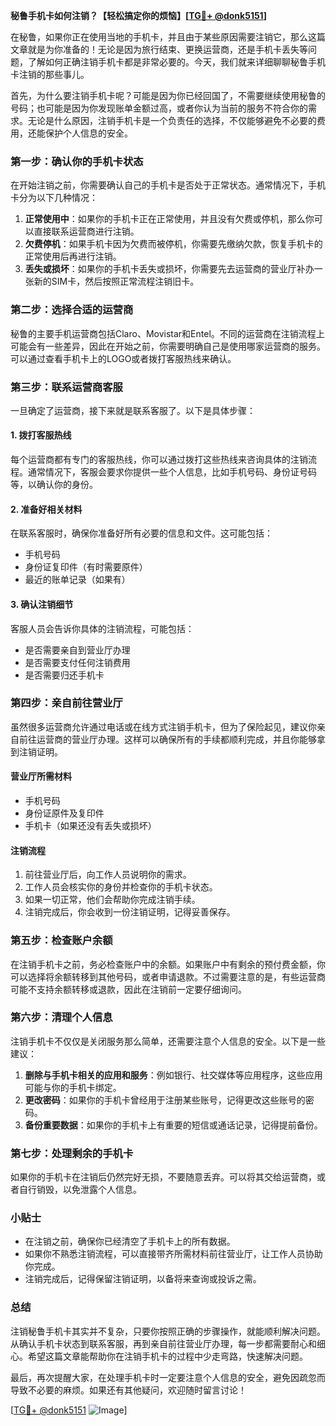 **秘鲁手机卡如何注销？【轻松搞定你的烦恼】[[TG💪+ @donk5151](https://t.me/s/donk5151)]**

在秘鲁，如果你正在使用当地的手机卡，并且由于某些原因需要注销它，那么这篇文章就是为你准备的！无论是因为旅行结束、更换运营商，还是手机卡丢失等问题，了解如何正确注销手机卡都是非常必要的。今天，我们就来详细聊聊秘鲁手机卡注销的那些事儿。

首先，为什么要注销手机卡呢？可能是因为你已经回国了，不需要继续使用秘鲁的号码；也可能是因为你发现账单金额过高，或者你认为当前的服务不符合你的需求。无论是什么原因，注销手机卡是一个负责任的选择，不仅能够避免不必要的费用，还能保护个人信息的安全。

### **第一步：确认你的手机卡状态**
在开始注销之前，你需要确认自己的手机卡是否处于正常状态。通常情况下，手机卡分为以下几种情况：

1. **正常使用中**：如果你的手机卡正在正常使用，并且没有欠费或停机，那么你可以直接联系运营商进行注销。
2. **欠费停机**：如果手机卡因为欠费而被停机，你需要先缴纳欠款，恢复手机卡的正常使用后再进行注销。
3. **丢失或损坏**：如果你的手机卡丢失或损坏，你需要先去运营商的营业厅补办一张新的SIM卡，然后按照正常流程注销旧卡。

### **第二步：选择合适的运营商**
秘鲁的主要手机运营商包括Claro、Movistar和Entel。不同的运营商在注销流程上可能会有一些差异，因此在开始之前，你需要明确自己是使用哪家运营商的服务。可以通过查看手机卡上的LOGO或者拨打客服热线来确认。

### **第三步：联系运营商客服**
一旦确定了运营商，接下来就是联系客服了。以下是具体步骤：

#### **1. 拨打客服热线**
每个运营商都有专门的客服热线，你可以通过拨打这些热线来咨询具体的注销流程。通常情况下，客服会要求你提供一些个人信息，比如手机号码、身份证号码等，以确认你的身份。

#### **2. 准备好相关材料**
在联系客服时，确保你准备好所有必要的信息和文件。这可能包括：
- 手机号码
- 身份证复印件（有时需要原件）
- 最近的账单记录（如果有）

#### **3. 确认注销细节**
客服人员会告诉你具体的注销流程，可能包括：
- 是否需要亲自到营业厅办理
- 是否需要支付任何注销费用
- 是否需要归还手机卡

### **第四步：亲自前往营业厅**
虽然很多运营商允许通过电话或在线方式注销手机卡，但为了保险起见，建议你亲自前往运营商的营业厅办理。这样可以确保所有的手续都顺利完成，并且你能够拿到注销证明。

#### **营业厅所需材料**
- 手机号码
- 身份证原件及复印件
- 手机卡（如果还没有丢失或损坏）

#### **注销流程**
1. 前往营业厅后，向工作人员说明你的需求。
2. 工作人员会核实你的身份并检查你的手机卡状态。
3. 如果一切正常，他们会帮助你完成注销手续。
4. 注销完成后，你会收到一份注销证明，记得妥善保存。

### **第五步：检查账户余额**
在注销手机卡之前，务必检查账户中的余额。如果账户中有剩余的预付费金额，你可以选择将余额转移到其他号码，或者申请退款。不过需要注意的是，有些运营商可能不支持余额转移或退款，因此在注销前一定要仔细询问。

### **第六步：清理个人信息**
注销手机卡不仅仅是关闭服务那么简单，还需要注意个人信息的安全。以下是一些建议：

1. **删除与手机卡相关的应用和服务**：例如银行、社交媒体等应用程序，这些应用可能与你的手机卡绑定。
2. **更改密码**：如果你的手机卡曾经用于注册某些账号，记得更改这些账号的密码。
3. **备份重要数据**：如果你的手机卡上有重要的短信或通话记录，记得提前备份。

### **第七步：处理剩余的手机卡**
如果你的手机卡在注销后仍然完好无损，不要随意丢弃。可以将其交给运营商，或者自行销毁，以免泄露个人信息。

### **小贴士**
- 在注销之前，确保你已经清空了手机卡上的所有数据。
- 如果你不熟悉注销流程，可以直接带齐所需材料前往营业厅，让工作人员协助你完成。
- 注销完成后，记得保留注销证明，以备将来查询或投诉之需。

### **总结**
注销秘鲁手机卡其实并不复杂，只要你按照正确的步骤操作，就能顺利解决问题。从确认手机卡状态到联系客服，再到亲自前往营业厅办理，每一步都需要耐心和细心。希望这篇文章能帮助你在注销手机卡的过程中少走弯路，快速解决问题。

最后，再次提醒大家，在处理手机卡时一定要注意个人信息的安全，避免因疏忽而导致不必要的麻烦。如果还有其他疑问，欢迎随时留言讨论！

[[TG💪+ @donk5151](https://t.me/s/donk5151) ![Image](https://i.postimg.cc/rwNCRYN7/Snipaste-2025-04-30-17-27-05.png)]